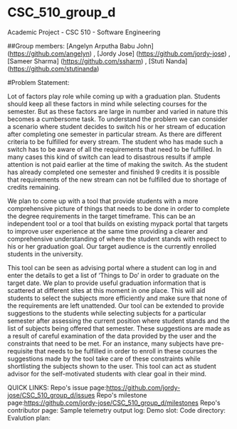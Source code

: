 # CSC_510_group_d
Academic Project - CSC 510 - Software Engineering

##Group members:
[Angelyn Arputha Babu John] (https://github.com/angelyn) ,
[Jordy Jose] (https://github.com/jordy-jose) ,
[Sameer Sharma] (https://github.com/ssharm) ,
[Stuti Nanda] (https://github.com/stutinanda)

#Problem Statement:

Lot of factors play role while coming up with a graduation plan. Students should keep all these factors in mind while selecting courses for the semester. But as these factors are large in number and varied in nature this becomes a cumbersome task. To understand the problem we can consider a scenario where student decides to switch his or her stream of education after completing one semester in particular stream. As there are different criteria to be fulfilled for every stream. The student who has made such a switch has to be aware of all the requirements that need to be fulfilled. In many cases this kind of switch can lead to disastrous results if ample attention is not paid earlier at the time of making the switch. As the student has already completed one semester and finished 9 credits it is possible that requirements of the new stream can not be fulfilled due to shortage of credits remaining.

We plan to come up with a tool that provide students with a more comprehensive picture of things that needs to be done in order to complete the degree requirements in the target timeframe. This can be an independent tool or a tool that builds on existing mypack portal that targets to improve user experience at the same time providing a clearer and comprehensive understanding of where the student stands with respect to his or her graduation goal. Our target audience is the currently enrolled students in the university.

This tool can be seen as advising portal where a student can log in and enter the details to get a list of ‘Things to Do’ in order to graduate on the target date. We plan to provide useful graduation information that is scattered at different sites at this moment in one place. This will aid students to select the subjects more efficiently and make sure that none of the requirements are left unattended. Our tool can be extended to provide suggestions to the students while selecting subjects for a particular semester after assessing the current position where student stands and the list of subjects being offered that semester. These suggestions are made as a result of careful examination of the data provided by the user and the constraints that need to be met. For an instance, many subjects have pre-requisite that needs to be fulfilled in order to enroll in these courses the suggestions made by the tool take care of these constraints while shortlisting the subjects shown to the user. This tool can act as student advisor for the self-motivated students with clear goal in their mind.


QUICK LINKS:
Repo's issue page:https://github.com/jordy-jose/CSC_510_group_d/issues
Repo's milestone page:https://github.com/jordy-jose/CSC_510_group_d/milestones
Repo's contributor page:
Sample telemetry output log:
Demo slot:
Code directory:
Evalution plan:
